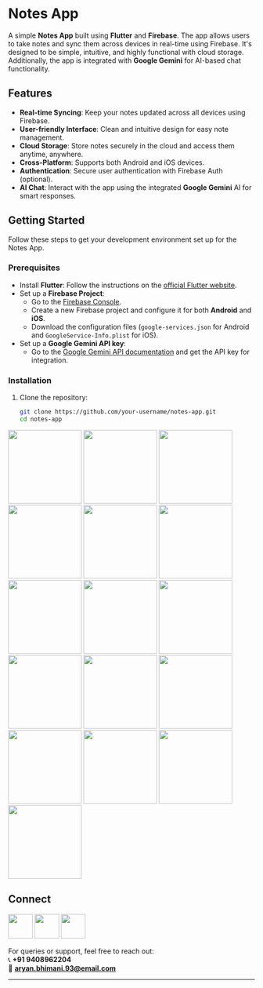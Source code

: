 # Notes App

A simple **Notes App** built using **Flutter** and **Firebase**. The app allows users to take notes and sync them across devices in real-time using Firebase. It's designed to be simple, intuitive, and highly functional with cloud storage. Additionally, the app is integrated with **Google Gemini** for AI-based chat functionality.

## Features
- **Real-time Syncing**: Keep your notes updated across all devices using Firebase.
- **User-friendly Interface**: Clean and intuitive design for easy note management.
- **Cloud Storage**: Store notes securely in the cloud and access them anytime, anywhere.
- **Cross-Platform**: Supports both Android and iOS devices.
- **Authentication**: Secure user authentication with Firebase Auth (optional).
- **AI Chat**: Interact with the app using the integrated **Google Gemini** AI for smart responses.

## Getting Started

Follow these steps to get your development environment set up for the Notes App.

### Prerequisites

- Install **Flutter**: Follow the instructions on the [official Flutter website](https://flutter.dev/docs/get-started/install).
- Set up a **Firebase Project**:
    - Go to the [Firebase Console](https://console.firebase.google.com/).
    - Create a new Firebase project and configure it for both **Android** and **iOS**.
    - Download the configuration files (`google-services.json` for Android and `GoogleService-Info.plist` for iOS).
- Set up a **Google Gemini API key**:
    - Go to the [Google Gemini API documentation](https://developers.google.com/gemini) and get the API key for integration.

### Installation

1. Clone the repository:

   ```bash
   git clone https://github.com/your-username/notes-app.git
   cd notes-app


<a><img src="assets/image/1.jpg" width="150" /></a>
<a><img src="assets/image/2.jpg" width="150" /></a>
<a><img src="assets/image/3.jpg" width="150" /></a>
<a><img src="assets/image/4.jpg" width="150" /></a>
<a><img src="assets/image/5.jpg" width="150" /></a>
<a><img src="assets/image/6.jpg" width="150" /></a>
<a><img src="assets/image/7.jpg" width="150" /></a>
<a><img src="assets/image/8.jpg" width="150" /></a>
<a><img src="assets/image/9.jpg" width="150" /></a>
<a><img src="assets/image/10.jpg" width="150" /></a>
<a><img src="assets/image/11.jpg" width="150" /></a>
<a><img src="assets/image/12.jpg" width="150" /></a>
<a><img src="assets/image/13.jpg" width="150" /></a>
<a><img src="assets/image/14.jpg" width="150" /></a>
<a><img src="assets/image/15.jpg" width="150" /></a>
<a><img src="assets/image/16.jpg" width="150" /></a>


## Connect

<a href="https://dev-aryanbhimani.pantheonsite.io/" target="_blank"><img src="assets/portfolio.png" width="50" ></a>
<a href="https://www.linkedin.com/in/aryanbhimani/" target="_blank"><img src="assets/linkedin.png" width="50"></a>
<a href="https://twitter.com/yourtwitterhandle" target="_blank"><img src="assets/twitter.png" width="50"></a> 

For queries or support, feel free to reach out:  
📞 **+91 9408962204**  
📧 **aryan.bhimani.93@email.com**

---
